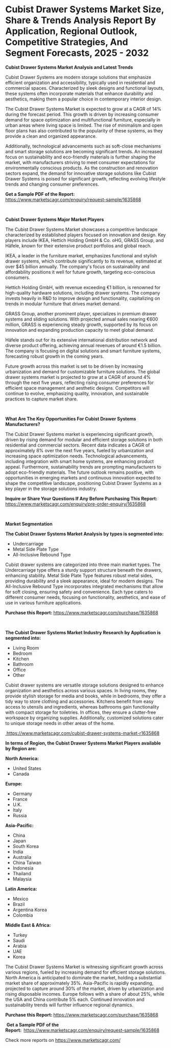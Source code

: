 <p><h1>Cubist Drawer Systems Market Size, Share & Trends Analysis Report By Application, Regional Outlook, Competitive Strategies, And Segment Forecasts, 2025 - 2032</h1></p><p><strong>Cubist Drawer Systems Market Analysis and Latest Trends</strong></p>
<p><p>Cubist Drawer Systems are modern storage solutions that emphasize efficient organization and accessibility, typically used in residential and commercial spaces. Characterized by sleek designs and functional layouts, these systems often incorporate materials that enhance durability and aesthetics, making them a popular choice in contemporary interior design.</p><p>The Cubist Drawer Systems Market is expected to grow at a CAGR of 14% during the forecast period. This growth is driven by increasing consumer demand for space optimization and multifunctional furniture, especially in urban areas where living space is limited. The rise of minimalism and open floor plans has also contributed to the popularity of these systems, as they provide a clean and organized appearance.</p><p>Additionally, technological advancements such as soft-close mechanisms and smart storage solutions are becoming significant trends. An increased focus on sustainability and eco-friendly materials is further shaping the market, with manufacturers striving to meet consumer expectations for environmentally conscious products. As the construction and renovation sectors expand, the demand for innovative storage solutions like Cubist Drawer Systems is poised for significant growth, reflecting evolving lifestyle trends and changing consumer preferences.</p></p>
<p><strong>Get a Sample PDF of the Report:&nbsp;</strong> <a href="https://www.marketscagr.com/enquiry/request-sample/1635868?utm_campaign=3460&utm_medium=2&utm_source=Github&utm_content=ia&utm_term=23032025&utm_id=cubist-drawer-systems">https://www.marketscagr.com/enquiry/request-sample/1635868</a></p>
<p>&nbsp;</p>
<p><strong>Cubist Drawer Systems Major Market Players</strong></p>
<p><p>The Cubist Drawer Systems Market showcases a competitive landscape characterized by established players focused on innovation and design. Key players include IKEA, Hettich Holding GmbH & Co. oHG, GRASS Group, and Häfele, known for their extensive product portfolios and global reach.</p><p>IKEA, a leader in the furniture market, emphasizes functional and stylish drawer systems, which contribute significantly to its revenue, estimated at over $45 billion annually. The company's focus on sustainability and affordability positions it well for future growth, targeting eco-conscious consumers.</p><p>Hettich Holding GmbH, with revenue exceeding €1 billion, is renowned for high-quality hardware solutions, including drawer systems. The company invests heavily in R&D to improve design and functionality, capitalizing on trends in modular furniture that drives market demand.</p><p>GRASS Group, another prominent player, specializes in premium drawer systems and sliding solutions. With projected annual sales nearing €600 million, GRASS is experiencing steady growth, supported by its focus on innovation and expanding production capacity to meet global demand. </p><p>Häfele stands out for its extensive international distribution network and diverse product offering, achieving annual revenues of around €1.5 billion. The company is focusing on digital solutions and smart furniture systems, forecasting robust growth in the coming years.</p><p>Future growth across this market is set to be driven by increasing urbanization and demand for customizable furniture solutions. The global drawer systems market is projected to grow at a CAGR of around 4% through the next five years, reflecting rising consumer preferences for efficient space management and aesthetic designs. Competitors will continue to evolve, emphasizing quality, innovation, and sustainable practices to capture market share.</p></p>
<p>&nbsp;</p>
<p><strong>What Are The Key Opportunities For Cubist Drawer Systems Manufacturers?</strong></p>
<p><p>The Cubist Drawer Systems market is experiencing significant growth, driven by rising demand for modular and efficient storage solutions in both residential and commercial sectors. Recent data indicates a CAGR of approximately 8% over the next five years, fueled by urbanization and increasing space optimization needs. Technological advancements, including integration with smart home systems, are enhancing product appeal. Furthermore, sustainability trends are prompting manufacturers to adopt eco-friendly materials. The future outlook remains positive, with opportunities in emerging markets and continuous innovation expected to shape the competitive landscape, positioning Cubist Drawer Systems as a key player in the storage solutions industry.</p></p>
<p><strong>Inquire or Share Your Questions If Any Before Purchasing This Report:</strong> <a href="https://www.marketscagr.com/enquiry/pre-order-enquiry/1635868?utm_campaign=3460&utm_medium=2&utm_source=Github&utm_content=ia&utm_term=23032025&utm_id=cubist-drawer-systems">https://www.marketscagr.com/enquiry/pre-order-enquiry/1635868</a></p>
<p>&nbsp;</p>
<p><strong>Market Segmentation</strong></p>
<p><strong>The Cubist Drawer Systems Market Analysis by types is segmented into:</strong></p>
<p><ul><li>Undercarriage</li><li>Metal Side Plate Type</li><li>All-Inclusive Rebound Type</li></ul></p>
<p><p>Cubist drawer systems are categorized into three main market types. The Undercarriage type offers a sturdy support structure beneath the drawers, enhancing stability. Metal Side Plate Type features robust metal sides, providing durability and a sleek appearance, ideal for modern designs. The All-Inclusive Rebound Type incorporates integrated mechanisms that allow for soft closing, ensuring safety and convenience. Each type caters to different consumer needs, focusing on functionality, aesthetics, and ease of use in various furniture applications.</p></p>
<p><strong>Purchase this Report:&nbsp;</strong><a href="https://www.marketscagr.com/purchase/1635868?utm_campaign=3460&utm_medium=2&utm_source=Github&utm_content=ia&utm_term=23032025&utm_id=cubist-drawer-systems">https://www.marketscagr.com/purchase/1635868</a></p>
<p>&nbsp;</p>
<p><strong>The Cubist Drawer Systems Market Industry Research by Application is segmented into:</strong></p>
<p><ul><li>Living Room</li><li>Bedroom</li><li>Kitchen</li><li>Bathroom</li><li>Office</li><li>Other</li></ul></p>
<p><p>Cubist drawer systems are versatile storage solutions designed to enhance organization and aesthetics across various spaces. In living rooms, they provide stylish storage for media and books, while in bedrooms, they offer a tidy way to store clothing and accessories. Kitchens benefit from easy access to utensils and ingredients, whereas bathrooms gain functionality with compact storage for toiletries. In offices, they ensure a clutter-free workspace by organizing supplies. Additionally, customized solutions cater to unique storage needs in other areas of the home.</p></p>
<p><a href="https://www.marketscagr.com/cubist-drawer-systems-market-r1635868?utm_campaign=3460&utm_medium=2&utm_source=Github&utm_content=ia&utm_term=23032025&utm_id=cubist-drawer-systems">&nbsp;https://www.marketscagr.com/cubist-drawer-systems-market-r1635868</a></p>
<p><strong>In terms of Region, the Cubist Drawer Systems Market Players available by Region are:</strong></p>
<p>
    <p> <strong> North America: </strong>
        <ul>
            <li>United States</li>
            <li>Canada</li>
        </ul>
        </p> 
    <p> <strong> Europe: </strong>
        <ul>
            <li>Germany</li>
            <li>France</li>
            <li>U.K.</li>
            <li>Italy</li>
            <li>Russia</li>
        </ul>
        </p> 
    <p> <strong> Asia-Pacific: </strong>
        <ul>
            <li>China</li>
            <li>Japan</li>
            <li>South Korea</li>
            <li>India</li>
            <li>Australia</li>
            <li>China Taiwan</li>
            <li>Indonesia</li>
            <li>Thailand</li>
            <li>Malaysia</li>
        </ul>
        </p> 
    <p> <strong> Latin America: </strong>
        <ul>
            <li>Mexico</li>
            <li>Brazil</li>
            <li>Argentina Korea</li>
            <li>Colombia</li>
        </ul>
        </p> 
    <p> <strong> Middle East & Africa: </strong>
        <ul>
            <li>Turkey</li>
            <li>Saudi</li>
            <li>Arabia</li>
            <li>UAE</li>
            <li>Korea</li>
        </ul>
    </p>
    </p>
<p><p>The Cubist Drawer Systems Market is witnessing significant growth across various regions, fueled by increasing demand for efficient storage solutions. North America is anticipated to dominate the market, holding a substantial market share of approximately 35%. Asia-Pacific is rapidly expanding, projected to capture around 30% of the market, driven by urbanization and rising disposable incomes. Europe follows with a share of about 25%, while the USA and China contribute 5% each. Continued innovation and sustainability trends will further influence regional dynamics.</p></p>
<p><strong>Purchase this Report: </strong><a href="https://www.marketscagr.com/purchase/1635868?utm_campaign=3460&utm_medium=2&utm_source=Github&utm_content=ia&utm_term=23032025&utm_id=cubist-drawer-systems">https://www.marketscagr.com/purchase/1635868</a></p>
<p>&nbsp;<strong>Get a Sample PDF of the Report:&nbsp;&nbsp;</strong><a href="https://www.marketscagr.com/enquiry/request-sample/1635868?utm_campaign=3460&utm_medium=2&utm_source=Github&utm_content=ia&utm_term=23032025&utm_id=cubist-drawer-systems">https://www.marketscagr.com/enquiry/request-sample/1635868</a></p>
<p><strong></strong></p>
<p>Check more reports on <a href="https://www.marketscagr.com/?utm_campaign=3460&utm_medium=2&utm_source=Github&utm_content=ia&utm_term=23032025&utm_id=cubist-drawer-systems">https://www.marketscagr.com/</a></p>